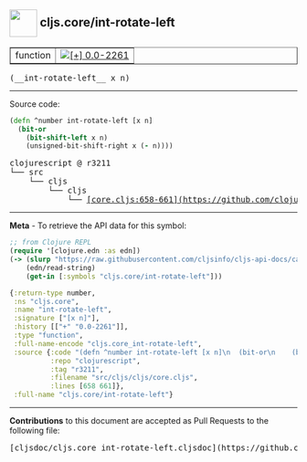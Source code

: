 ## <img width="48px" valign="middle" src="http://i.imgur.com/Hi20huC.png"> cljs.core/int-rotate-left

 <table border="1">
<tr>

<td>function</td>
<td><a href="https://github.com/cljsinfo/cljs-api-docs/tree/0.0-2261"><img valign="middle" alt="[+] 0.0-2261" src="https://img.shields.io/badge/+-0.0--2261-lightgrey.svg"></a> </td>
</tr>
</table>

 <samp>
(__int-rotate-left__ x n)<br>
</samp>

---





Source code:

```clj
(defn ^number int-rotate-left [x n]
  (bit-or
    (bit-shift-left x n)
    (unsigned-bit-shift-right x (- n))))
```

 <pre>
clojurescript @ r3211
└── src
    └── cljs
        └── cljs
            └── <ins>[core.cljs:658-661](https://github.com/clojure/clojurescript/blob/r3211/src/cljs/cljs/core.cljs#L658-L661)</ins>
</pre>


---

__Meta__ - To retrieve the API data for this symbol:

```clj
;; from Clojure REPL
(require '[clojure.edn :as edn])
(-> (slurp "https://raw.githubusercontent.com/cljsinfo/cljs-api-docs/catalog/cljs-api.edn")
    (edn/read-string)
    (get-in [:symbols "cljs.core/int-rotate-left"]))
```

```clj
{:return-type number,
 :ns "cljs.core",
 :name "int-rotate-left",
 :signature ["[x n]"],
 :history [["+" "0.0-2261"]],
 :type "function",
 :full-name-encode "cljs.core_int-rotate-left",
 :source {:code "(defn ^number int-rotate-left [x n]\n  (bit-or\n    (bit-shift-left x n)\n    (unsigned-bit-shift-right x (- n))))",
          :repo "clojurescript",
          :tag "r3211",
          :filename "src/cljs/cljs/core.cljs",
          :lines [658 661]},
 :full-name "cljs.core/int-rotate-left"}

```

---

__Contributions__ to this document are accepted as Pull Requests to the following file:

 <pre>
[cljsdoc/cljs.core_int-rotate-left.cljsdoc](https://github.com/cljsinfo/cljs-api-docs/blob/master/cljsdoc/cljs.core_int-rotate-left.cljsdoc)
</pre>

